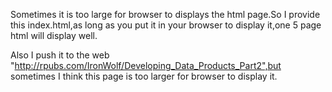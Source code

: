 Sometimes it is too large for browser to displays the html page.So I provide this index.html,as long as you put it 
in your browser to display it,one 5 page html will display well.

Also I push it to the web "http://rpubs.com/IronWolf/Developing_Data_Products_Part2",but sometimes I think this page is too
larger for browser to display it.
